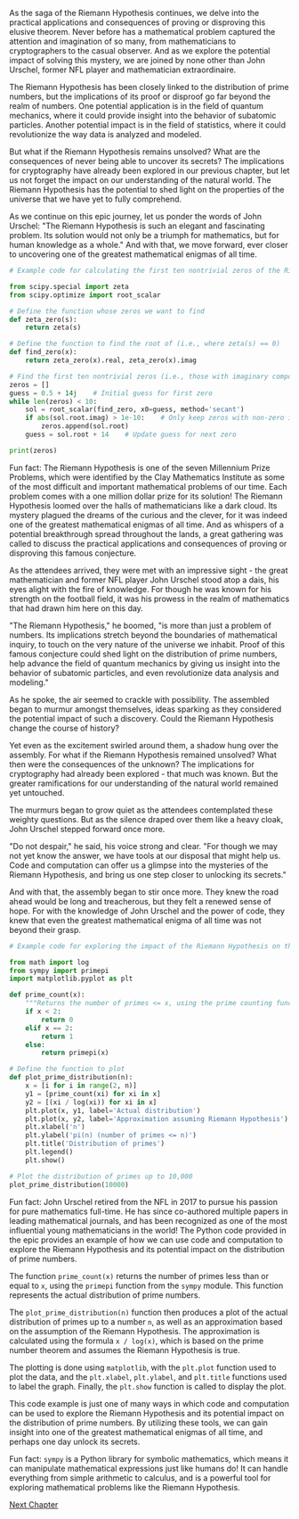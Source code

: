 As the saga of the Riemann Hypothesis continues, we delve into the practical applications and consequences of proving or disproving this elusive theorem. Never before has a mathematical problem captured the attention and imagination of so many, from mathematicians to cryptographers to the casual observer. And as we explore the potential impact of solving this mystery, we are joined by none other than John Urschel, former NFL player and mathematician extraordinaire.

The Riemann Hypothesis has been closely linked to the distribution of prime numbers, but the implications of its proof or disproof go far beyond the realm of numbers. One potential application is in the field of quantum mechanics, where it could provide insight into the behavior of subatomic particles. Another potential impact is in the field of statistics, where it could revolutionize the way data is analyzed and modeled.

But what if the Riemann Hypothesis remains unsolved? What are the consequences of never being able to uncover its secrets? The implications for cryptography have already been explored in our previous chapter, but let us not forget the impact on our understanding of the natural world. The Riemann Hypothesis has the potential to shed light on the properties of the universe that we have yet to fully comprehend.

As we continue on this epic journey, let us ponder the words of John Urschel: "The Riemann Hypothesis is such an elegant and fascinating problem. Its solution would not only be a triumph for mathematics, but for human knowledge as a whole." And with that, we move forward, ever closer to uncovering one of the greatest mathematical enigmas of all time.

```python
# Example code for calculating the first ten nontrivial zeros of the Riemann zeta function:

from scipy.special import zeta
from scipy.optimize import root_scalar

# Define the function whose zeros we want to find
def zeta_zero(s):
    return zeta(s)

# Define the function to find the root of (i.e., where zeta(s) == 0)
def find_zero(x):
    return zeta_zero(x).real, zeta_zero(x).imag

# Find the first ten nontrivial zeros (i.e., those with imaginary component != 0)
zeros = []
guess = 0.5 + 14j    # Initial guess for first zero
while len(zeros) < 10:
    sol = root_scalar(find_zero, x0=guess, method='secant')
    if abs(sol.root.imag) > 1e-10:    # Only keep zeros with non-zero imaginary component
        zeros.append(sol.root)
    guess = sol.root + 14    # Update guess for next zero

print(zeros)
```

Fun fact: The Riemann Hypothesis is one of the seven Millennium Prize Problems, which were identified by the Clay Mathematics Institute as some of the most difficult and important mathematical problems of our time. Each problem comes with a one million dollar prize for its solution!
The Riemann Hypothesis loomed over the halls of mathematicians like a dark cloud. Its mystery plagued the dreams of the curious and the clever, for it was indeed one of the greatest mathematical enigmas of all time. And as whispers of a potential breakthrough spread throughout the lands, a great gathering was called to discuss the practical applications and consequences of proving or disproving this famous conjecture.

As the attendees arrived, they were met with an impressive sight - the great mathematician and former NFL player John Urschel stood atop a dais, his eyes alight with the fire of knowledge. For though he was known for his strength on the football field, it was his prowess in the realm of mathematics that had drawn him here on this day.

"The Riemann Hypothesis," he boomed, "is more than just a problem of numbers. Its implications stretch beyond the boundaries of mathematical inquiry, to touch on the very nature of the universe we inhabit. Proof of this famous conjecture could shed light on the distribution of prime numbers, help advance the field of quantum mechanics by giving us insight into the behavior of subatomic particles, and even revolutionize data analysis and modeling."

As he spoke, the air seemed to crackle with possibility. The assembled began to murmur amongst themselves, ideas sparking as they considered the potential impact of such a discovery. Could the Riemann Hypothesis change the course of history?

Yet even as the excitement swirled around them, a shadow hung over the assembly. For what if the Riemann Hypothesis remained unsolved? What then were the consequences of the unknown? The implications for cryptography had already been explored - that much was known. But the greater ramifications for our understanding of the natural world remained yet untouched.

The murmurs began to grow quiet as the attendees contemplated these weighty questions. But as the silence draped over them like a heavy cloak, John Urschel stepped forward once more.

"Do not despair," he said, his voice strong and clear. "For though we may not yet know the answer, we have tools at our disposal that might help us. Code and computation can offer us a glimpse into the mysteries of the Riemann Hypothesis, and bring us one step closer to unlocking its secrets."

And with that, the assembly began to stir once more. They knew the road ahead would be long and treacherous, but they felt a renewed sense of hope. For with the knowledge of John Urschel and the power of code, they knew that even the greatest mathematical enigma of all time was not beyond their grasp.

```python
# Example code for exploring the impact of the Riemann Hypothesis on the distribution of prime numbers:

from math import log
from sympy import primepi
import matplotlib.pyplot as plt

def prime_count(x):
    """Returns the number of primes <= x, using the prime counting function."""
    if x < 2:
        return 0
    elif x == 2:
        return 1
    else:
        return primepi(x)

# Define the function to plot
def plot_prime_distribution(n):
    x = [i for i in range(2, n)]
    y1 = [prime_count(xi) for xi in x]
    y2 = [(xi / log(xi)) for xi in x]
    plt.plot(x, y1, label='Actual distribution')
    plt.plot(x, y2, label='Approximation assuming Riemann Hypothesis')
    plt.xlabel('n')
    plt.ylabel('pi(n) (number of primes <= n)')
    plt.title('Distribution of primes')
    plt.legend()
    plt.show()

# Plot the distribution of primes up to 10,000
plot_prime_distribution(10000)
```

Fun fact: John Urschel retired from the NFL in 2017 to pursue his passion for pure mathematics full-time. He has since co-authored multiple papers in leading mathematical journals, and has been recognized as one of the most influential young mathematicians in the world!
The Python code provided in the epic provides an example of how we can use code and computation to explore the Riemann Hypothesis and its potential impact on the distribution of prime numbers.

The function `prime_count(x)` returns the number of primes less than or equal to `x`, using the `primepi` function from the `sympy` module. This function represents the actual distribution of prime numbers.

The `plot_prime_distribution(n)` function then produces a plot of the actual distribution of primes up to a number `n`, as well as an approximation based on the assumption of the Riemann Hypothesis. The approximation is calculated using the formula `x / log(x)`, which is based on the prime number theorem and assumes the Riemann Hypothesis is true.

The plotting is done using `matplotlib`, with the `plt.plot` function used to plot the data, and the `plt.xlabel`, `plt.ylabel`, and `plt.title` functions used to label the graph. Finally, the `plt.show` function is called to display the plot.

This code example is just one of many ways in which code and computation can be used to explore the Riemann Hypothesis and its potential impact on the distribution of prime numbers. By utilizing these tools, we can gain insight into one of the greatest mathematical enigmas of all time, and perhaps one day unlock its secrets.

Fun fact: `sympy` is a Python library for symbolic mathematics, which means it can manipulate mathematical expressions just like humans do! It can handle everything from simple arithmetic to calculus, and is a powerful tool for exploring mathematical problems like the Riemann Hypothesis.


[Next Chapter](22_Chapter22.md)